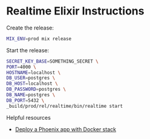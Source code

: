 # Realtime Elixir Instructions



Create the release:

```sh
MIX_ENV=prod mix release
```

Start the release:

```sh
SECRET_KEY_BASE=SOMETHING_SECRET \
PORT=4000 \
HOSTNAME=localhost \
DB_USER=postgres \
DB_HOST=localhost \
DB_PASSWORD=postgres \
DB_NAME=postgres \
DB_PORT=5432 \
_build/prod/rel/realtime/bin/realtime start
```


Helpful resources

- [Deploy a Phoenix app with Docker stack](https://dev.to/ilsanto/deploy-a-phoenix-app-with-docker-stack-1j9c)